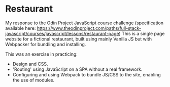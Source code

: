 # Restaurant

My response to the Odin Project JavaScript course challenge (specification available here: https://www.theodinproject.com/paths/full-stack-javascript/courses/javascript/lessons/restaurant-page) This is a single page website for a fictional restaurant, built using mainly Vanilla JS but with Webpacker for bundling and installing.

This was an exercise in practicing:

- Design and CSS.
- 'Routing' using JavaScript on a SPA without a real framework.
- Configuring and using Webpack to bundle JS/CSS to the site, enabling the use of modules.
